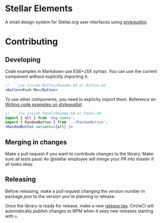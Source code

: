 # Stellar Elements

A small design system for Stellar.org user interfaces using
[styleguidist](https://react-styleguidist.js.org/).

# Contributing

## Developing

Code examples in Markdown use ES6+JSX syntax. You can use the current component
without explicitly importing it:

````jsx
// ```jsx inside Button/Readme.md or Button.md
<Button>Push Me</Button>
````

To use other components, you need to explicity import them. Reference on
[Writing code examples on styleguidist](https://react-styleguidist.js.org/docs/documenting.html#writing-code-examples)

<!-- prettier-ignore -->
````jsx
// ```jsx inside Panel/Readme.md or Panel.md
import { all } from 'dog-names';
import { RandomButton } from '../RandomButton';
<RandomButton variants={all} />
````

## Merging in changes

Make a pull request if you want to contribute changes to the library. Make sure
all tests pass! An @stellar employee will merge your PR into master if all looks
okay.

## Releasing

Before releasing, make a pull request changing the version number in
package.json to the version you're planning to release.

Once the library is ready for release, make a new
[release tag](https://github.com/stellar/js-stellar-elements/releases). CircleCI
will automatically publish changes to NPM when it sees new releases starting
with `v`.
